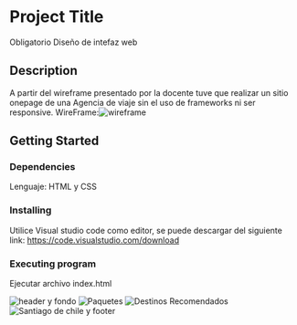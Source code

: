 # Project Title
Obligatorio Diseño de intefaz web

## Description

A partir del wireframe presentado por la docente tuve que realizar un sitio onepage de una Agencia de viaje sin el uso de frameworks ni ser responsive.
WireFrame:![wireframe](https://github.com/user-attachments/assets/ff6e81fc-17a0-4100-9436-572ad325aba8)


## Getting Started

### Dependencies

Lenguaje: HTML y CSS
### Installing

 Utilice Visual studio code como editor, se puede descargar del siguiente link: https://code.visualstudio.com/download
 

### Executing program

Ejecutar archivo index.html

![header y  fondo](https://github.com/user-attachments/assets/92b77e3b-e986-45b7-94ac-40e7e194478d)
![Paquetes](https://github.com/user-attachments/assets/b543355b-e4b4-478f-8e68-037d9067d012)
![Destinos Recomendados](https://github.com/user-attachments/assets/a0a6d1fa-fc12-489f-8f0b-73e42312dd65)
![Santiago de chile y footer](https://github.com/user-attachments/assets/7e551ce0-0f9f-44a9-9c8b-31faaa9ab718)


